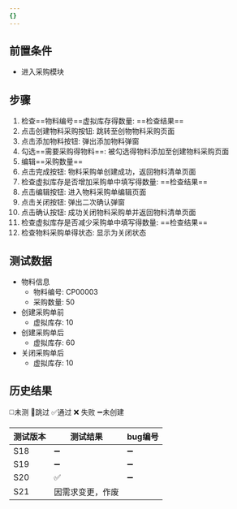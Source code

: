 ```yaml
---
{}
---
```


## 前置条件

- 进入采购模块

## 步骤

1. 检查==物料编号==虚拟库存得数量: ==检查结果== 
2. 点击创建物料采购按钮: 跳转至创物物料采购页面
3. 点击添加物料按钮: 弹出添加物料弹窗
4. 勾选==需要采购得物料==: 被勾选得物料添加至创建物料采购页面
5. 编辑==采购数量==
6. 点击完成按钮: 物料采购单创建成功，返回物料清单页面
7. 检查虚拟库存是否增加采购单中填写得数量: ==检查结果== 
8. 点击编辑按钮: 进入物料采购单编辑页面
9. 点击关闭按钮: 弹出二次确认弹窗
10. 点击确认按钮: 成功关闭物料采购单并返回物料清单页面
11. 检查虚拟库存是否减少采购单中填写得数量: ==检查结果== 
12. 检查物料采购单得状态: 显示为关闭状态

## 测试数据

- 物料信息
	- 物料编号: CP00003
	- 采购数量: 50
- 创建采购单前
	- 虚拟库存: 10
- 创建采购单后
	- 虚拟库存: 60
- 关闭采购单后
	- 虚拟库存: 10

## 历史结果
 ◻️未测    🚫跳过     ✅通过    ❌ 失败    ➖未创建
 
| 测试版本 | 测试结果 | bug编号 |
| ---- | ---- | ---- |
| S18 | ➖ | ➖ |
| S19 | ➖ | ➖ |
| S20 | ✅ | ➖ |
| S21 | 因需求变更，作废 |  |
